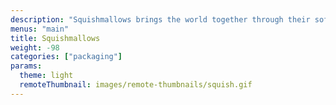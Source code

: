 ```yaml
---
description: "Squishmallows brings the world together through their soft & colorful personalities while providing cuddly experiences that can be shared with everyone. Over 400 million sold!"
menus: "main"
title: Squishmallows
weight: -98
categories: ["packaging"]
params:
  theme: light
  remoteThumbnail: images/remote-thumbnails/squish.gif
---
```

